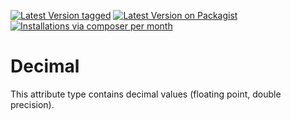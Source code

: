[![Latest Version tagged](http://img.shields.io/github/tag/MetaModels/attribute_decimal.svg)](https://github.com/MetaModels/attribute_decimal/tags)
[![Latest Version on Packagist](http://img.shields.io/packagist/v/MetaModels/attribute_decimal.svg)](https://packagist.org/packages/MetaModels/attribute_decimal)
[![Installations via composer per month](http://img.shields.io/packagist/dm/MetaModels/attribute_decimal.svg)](https://packagist.org/packages/MetaModels/attribute_decimal)

Decimal
=======

This attribute type contains decimal values (floating point, double precision).
